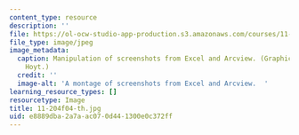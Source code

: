 ```yaml
---
content_type: resource
description: ''
file: https://ol-ocw-studio-app-production.s3.amazonaws.com/courses/11-204-planning-communications-and-digital-media-fall-2004/e8889dba2a7aac070d441300e0c372ff_11-204f04-th.jpg
file_type: image/jpeg
image_metadata:
  caption: Manipulation of screenshots from Excel and Arcview. (Graphic by Prof. Lorlene
    Hoyt.)
  credit: ''
  image-alt: 'A montage of screenshots from Excel and Arcview.  '
learning_resource_types: []
resourcetype: Image
title: 11-204f04-th.jpg
uid: e8889dba-2a7a-ac07-0d44-1300e0c372ff
---
```

